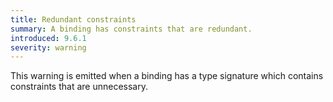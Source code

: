 ```yaml
---
title: Redundant constraints
summary: A binding has constraints that are redundant.
introduced: 9.6.1
severity: warning
---
```


This warning is emitted when a binding has a type signature which contains
constraints that are unnecessary.
